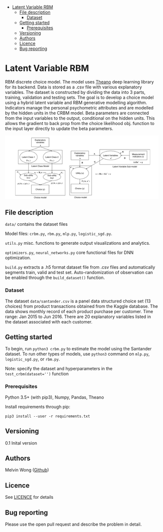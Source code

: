 - [Latent Variable RBM](#latent-variable-rbm)
  * [File description](#file-description)
    + [Dataset](#dataset)
  * [Getting started](#getting-started)
    + [Prerequisites](#prerequisites)
  * [Versioning](#versioning)
  * [Authors](#authors)
  * [Licence](#licence)
  * [Bug reporting](#bug-reporting)

# Latent Variable RBM
RBM discrete choice model.
The model uses [Theano](https://github.com/Theano/Theano) deep learning library for its backend.
Data is stored as a .csv file with various explanatory variables. 
The dataset is constructed by dividing the data into 3 parts, training, validation and testing sets.
The goal is to develop a choice model using a hybrid latent variable and RBM generative modelling algorithm.
Indicators manage the personal psychometric attributes and are modelled by the hidden units in the CRBM model.
Beta parameters are connected from the input variables to the output, conditional on the hidden units.
This allows the gradient to back prop from the choice likelihood obj. function to the input layer directly to update the beta parameters.

![ICLV](/docs/iclv.png)

## File description
```data/``` contains the dataset files

Model files: ```crbm.py```, ```rbm.py```, ```mlp.py```, ```logistic_sgd.py```.

```utils.py``` misc. functions to generate output visualizations and analytics.

```optimizers.py```, ```neural_networks.py``` core functional files for DNN optimization.

```build.py``` extracts a .h5 format dataset file from .csv files and automatically segments train, valid and test set. Auto-randomization of observation can be enabled through the ```build_dataset()``` function.

### Dataset
The dataset ```data/santander.csv``` is a panel data structured choice set (13 choices) from product transactions obtained from the Kaggle database. 
The data shows monthly record of each product purchase per customer. 
Time range: Jan 2015 to Jun 2016.
There are 20 explanatory variables listed in the dataset associated with each customer.

## Getting started
To begin, run ```python3 crbm.py``` to estimate the model using the Santander dataset. 
To run other types of models, use ```python3``` command on ```mlp.py```, ```logistic_sgd.py```, or ```rbm.py```.

Note: specify the dataset and hyperparameters in the ```test_crbm(dataset='')``` function

### Prerequisites
Python 3.5+ (with pip3), Numpy, Pandas, Theano

Install requirements through pip:

```
pip3 install --user -r requirements.txt
```

## Versioning
0.1 Inital version

## Authors
Melvin Wong ([Github](https://github.com/mwong009))

## Licence
See [LICENCE](https://github.com/LiTrans/latent-variable-rbm/blob/master/LICENSE) for details

## Bug reporting
Please use the open pull request and describe the problem in detail.
